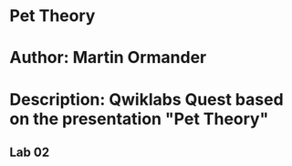# Pet Theory

# Author: Martin Ormander

# Description: Qwiklabs Quest based on the presentation "Pet Theory"

## Lab 02

